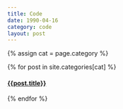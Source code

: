 ```yaml
---
title: Code
date: 1990-04-16
category: code
layout: post
---
```


{% assign cat = page.category %}

{% for post in site.categories[cat] %}

<h4><a href="{{ site.baseurl }}{{ post.url }}">{{post.title}}</a></h4>

{% endfor %}
